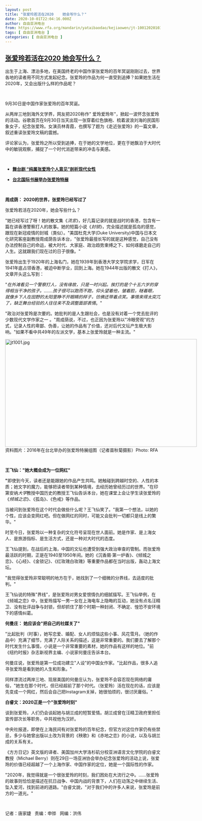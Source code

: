 ```yaml
---
layout: post
title: "张爱玲若活在2020    她会写什么？"
date: 2020-10-01T22:04:16.000Z
author: 自由亚洲电台
from: https://www.rfa.org/mandarin/yataibaodao/kejiaowen/jt-10012020103737.html
tags: [ 自由亚洲电台 ]
categories: [ 自由亚洲电台 ]
---
```

<!--1601589856000-->
[张爱玲若活在2020    她会写什么？](https://www.rfa.org/mandarin/yataibaodao/kejiaowen/jt-10012020103737.html)
------

<div>
<p class="gmail-msonospacing">出生于上海、漂泊多地，在美国终老的中国作家张爱玲的百年冥诞刚刚过去，世界各地的读者用不同方式发起纪念。张爱玲的作品为何一直受到追捧？如果她生活在2020年，又会出版什么样的作品呢？</p><p class="gmail-msonospacing"> </p><p class="gmail-msonospacing">9月30日是中国作家张爱玲的百年冥诞。</p><p class="gmail-msonospacing">从两岸三地到海外文学界，网友把2020称作" 爱玲爱玲年"，掀起一波怀念张爱玲的活动。谷歌首页在9月30日当天出现一张穿着红色旗袍、梳着波浪刘海的民国形象女子，纪念张爱玲。女演员林青霞，也撰写了题为《走近张爱玲》的一篇文章，叙述重读张爱玲文稿的震撼。</p><p class="gmail-msonospacing">评论家认为，张爱玲之所以受到追捧，在于她的文学地位，更在于她飘泊于大时代中的敏锐观察，捕捉了一个时代消逝带来的冲击与美感。</p><p class="gmail-msonospacing"> </p><ul><li><b><a class="external-link" href="http://www.rfa.org/mandarin/yataibaodao/gangtai/km2-04222016115620.html">舞台剧 “纯属张爱玲个人意见”剖析现代女性</a></b></li></ul><ul><li><b><a class="external-link" href="http://www.rfa.org/mandarin/yataibaodao/gangtai/km-02182016101859.html">台北国际书展举办张爱玲特展</a></b></li></ul><p class="gmail-msonospacing"><b> </b></p><p> </p><p><b>周成荫：</b><b> </b><b>2020</b><b>的世界，张爱玲已经写过了</b></p><p><b> </b></p><p>张爱玲若活在2020年，她会写些什么？</p><p><b> </b></p><p>"她已经写过了呀！她的散文集《<i>流言</i>》，好几篇记录的就是战时的香港，包含有一篇在讲香港警察打人的故事。她的短篇小说《<i>封锁</i>》，完全描述就是孤岛的感觉，跟现在新冠疫情的封城（类似）。"美国杜克大学(Duke University)中国与日本文化研究客座副教授周成荫告诉本台，"张爱玲最擅长写的就是这种感觉，自己没有办法控制自己的命运，被大时代、大家庭、政治趋势束缚之下、如何琢磨走自己的人生。这就跟我们现在过的日子很像。"</p><p><b> </b></p><p class="gmail-msonospacing">张爱玲出生于1920年的上海名门，她在1939年到香港大学文学院求学，日军在1941年底占领香港，被迫中断学业，回到上海。她在1944年出版的散文《打人》，文章开头这么写到：</p><p class="gmail-msonospacing">"<i>在外滩看见一个警察打人，没有缘故，只是一时兴起。挨打的是个十五六岁的穿得相当干净的孩子。</i><i>…….</i><i>孩子很可以跑而不跑，仰头望着他，皱着脸，瞇着眼，就像乡下人在田野的太阳里睁不开眼睛的样子，彷佛还带着点笑。事情来得太突兀了，缺乏舞台经验的人往往来不及调整面部表情</i>。"</p><p class="gmail-msonospacing">"政治对张爱玲是次要的。她批判的是人生跟社会，也是没有对着一个党去批评的少数现代文学作家之一 。"周成荫说，不过，也正因为张爱玲以"冷眼旁观"的方式，记录人性的卑鄙、伪善，让她的作品有了价值，还对后代文坛产生极大影响。"如果不看中共49年的左派文学，基本上张爱玲就是一种主流。"</p><p class="gmail-msonospacing"><div class="image-inline captioned" style="width:622px;"><div style="width:622px;"><img alt="jt1001.jpg" height="350" src="https://www.rfa.org/mandarin/yataibaodao/kejiaowen/jt-10012020103737.html/jt1001.jpg/image" title="jt1001.jpg" width="622"/></div><div class="image-caption"><span style="width:622px;">资料图片：2016年在台北举办的张爱玲特展组图（记者苗秋菊摄影）</span><span class="copyright">Photo: RFA</span></div></div></p><p><b> </b></p><p> </p><p><b>王飞仙：</b><b>"</b><b>她大概会成为一位网红</b><b>"</b></p><p><b> </b></p><p><b>"</b>即使到今天，读者还是能跟她的作品产生共鸣。她触碰到跨越时空的、人性的本质；她文字的魔力，能够把读者带到某种情境，去经历她曾经历过的世界。"在印第安纳<i>大学</i>教授中国历史的教授王飞仙告诉本台，她在课堂上会让学生读张爱玲的《<i>倾城之恋</i>》、《孤岛》、《色戒》等作品。</p><p>当被问到张爱玲在这个时代会做些什么呢？王飞仙笑了。"我第一个想法，以她的个性，应该会变网红吧。但在做网红的同时，可能又会批判一切都只是线上的繁华。"</p><p>时至今日，张爱玲以一种复杂的文化符号呈现在世人面前。她是作家、是上海女人、是旅游指标、是生活方式，还是一种对大时代的态度。</p><p class="gmail-msonospacing">王飞仙提到，在战后的上海，中国的文坛也遭受到强大政治审查的管制。而张爱玲最活跃的时期，正是在1940至1950年间。她的《沉香屑‧第一炉香》、《倾城之恋》、《心经》、《金锁记》、《红玫瑰白玫瑰》等重要作品都在当时出版，轰动上海文坛。</p><p>"我觉得张爱玲非常聪明的地方在于，她找到了一个细微的分界线，去适度的批判。"</p><p class="gmail-msonospacing">王飞仙说的特殊"界线"，是张爱玲对男女爱恨情仇的细腻描写。王飞仙举例，在《倾城之恋》中，张爱玲描写一男一女在上海电车上隐晦的互动，她没有点名汪精卫、没有批评战争与封锁，但却抓住了那个时期一种封闭、不确定、惶恐不安环境下的感情纠葛。</p><p><b>何曼庄：</b><b> </b><b>她应该会</b><b>"</b><b>把自己的社媒关了</b><b>"</b></p><p><b> </b></p><p>"比起批判（时事），她写恋爱、婚配、女人的烦恼这些小事、风花雪月。（她的作品中）充满了细节，充满了人际关系的描述，这是非常重要的。我们要去了解那个时代发生什么事情，小说是一个非常重要的素材，她的作品有这样的地位。"前《纽约时报》杂志新视界主编、小说家何曼庄告诉本台。</p><p>何曼庄说，张爱玲是第一位成功建立"人设"的中国女作家。"比起作品，很多人追寻张爱玲是看到她的人生和形象。"</p><p>同样漂流过两岸三地、现居美国的何曼庄认为，张爱玲不会容忍现在网络的庸俗，"她生在那个时代，但已经超前了那个时代。（张爱玲）活在现在的话，应该是先变成一个网红，然后会自己把Instagram关掉，她很怕烦的，很讨厌庸俗。"</p><p><b>白睿文：</b><b>2020</b><b>正是一个</b><b>"</b><b>张爱玲时刻</b><b>"</b></p><p><b> </b></p><p>谈到张爱玲，人们仍会谈起她与胡兰成的短暂爱情。胡兰成曾在汪精卫政府里担任宣传部次长等职务，中共视他为汉奸。</p><p>中央社报道，即使在上海民间有对张爱玲的百年纪念，但官方对这位作家仍有些禁忌，多少与她曾出版以土改为背景的《秧歌》和《赤地之恋》的小说，以及与胡兰成的关系有关。</p><p><b> </b></p><p>《方方日记》英文版的译者、美国加州大学洛杉矶分校亚洲语言文化学院的白睿文教授（Michael Berry）则在29日一场亚洲协会举办纪念张爱玲的活动上说，张爱玲的价值已经超越了一个上海作家、中国作家的定位，她是一个国际性的作家。</p><p>"2020年，我觉得就是一个很张爱玲的时刻，我们困处在大流行之中。……张爱玲的故事则恰恰是描述在抗日战争、中国内战的背景下，人们在动荡之中继续生活、坠入爱河，找到前进的道路。"白睿文說，"对于我们中的许多人来说，张爱玲是前方的一道光。"</p><p> </p><p>记者：唐家婕   责编：申铧   网编：洪伟</p>
</div>
